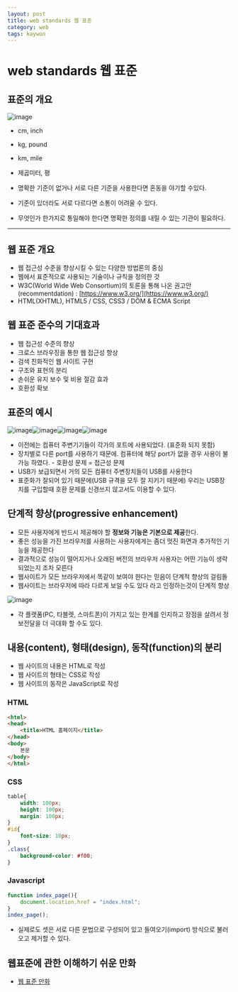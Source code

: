 ```yaml
---
layout: post
title: web standards 웹 표준
category: web
tags: kaywon
---
```


# web standards 웹 표준
## 표준의 개요

![image](https://github.com/gunug/gunug.github.io/assets/52345276/dc08d1b9-3470-4a79-8773-133736742960)

* cm, inch
* kg, pound
* km, mile
* 제곱미터, 평

* 명확한 기준이 없거나 서로 다른 기준을 사용한다면 혼동을 야기할 수있다.
* 기준이 있더라도 서로 다르다면 소통이 어려울 수 있다.
* 무엇인가 한가지로 통일해야 한다면 명확한 정의를 내릴 수 있는 기관이 필요하다.

---

## 웹 표준 개요
* 웹 접근성 수준을 향상시킬 수 있는 다양한 방법론의 중심
* 웹에서 표준적으로 사용되는 기술이나 규칙을 정의한 것
* W3C(World Wide Web Consortium)의 토론을 통해 나온 권고안 (recommentdation) : [https://www.w3.org/](https://www.w3.org/)
* HTML(XHTML), HTML5 / CSS, CSS3 / DOM & ECMA Script

## 웹 표준 준수의 기대효과
* 웹 접근성 수준의 향상
* 크로스 브라우징을 통한 웹 접근성 향상
* 검색 친화적인 웹 사이트 구현
* 구조와 표현의 분리
* 손쉬운 유지 보수 및 비용 절감 효과
* 호환성 확보

## 표준의 예시
![image](https://github.com/gunug/gunug.github.io/assets/52345276/2d099a72-d2a1-448f-a96b-173ee5b34180)![image](https://github.com/gunug/gunug.github.io/assets/52345276/aa300d80-9fb2-4406-b23c-0cf8bcb860ce)![image](https://github.com/gunug/gunug.github.io/assets/52345276/e7e7c5de-2238-4b14-bf72-7d0db160013c)![image](https://github.com/gunug/gunug.github.io/assets/52345276/c5ea2d19-4866-400a-9cbd-8fbe925f1535)


* 이전에는 컴퓨터 주변기기들이 각가의 포트에 사용되었다. (표준화 되지 못함)
* 장치별로 다른 port를 사용하기 때문에. 컴퓨터에 해당 port가 없을 경우 사용이 불가능 하였다. - 호환성 문제 = 접근성 문제
* USB가 보급되면서 거의 모든 컴퓨터 주변장치들이 USB를 사용한다
* 표준화가 잘되어 있기 때문에(USB 규격을 모두 잘 지키기 때문에) 우리는 USB장치를 구입할때 호환 문제를 신경쓰지 않고서도 이용할 수 있다.

## 단계적 향상(progressive enhancement)
* 모든 사용자에게 반드시 제공해야 할 <b>정보와 기능은 기본으로 제공</b>한다.
* 좋은 성능을 가진 브라우저를 사용하는 사용자에게는 좀더 멋진 화면과 추가적인 기능을 제공한다
* 결과적으로 성능이 떨어지거나 오래된 버전의 브라우저 사용자는 어떤 기능이 생략 되었는지 조차 모른다
* 웹사이트가 모든 브라우저에서 똑같이 보여야 한다는 믿음이 단계적 향상의 걸림돌
* 웹사이트는 브라우저에 따라 다르게 보일 수도 있다 라고 인정하는것이 단계적 향상

![image](https://github.com/gunug/gunug.github.io/assets/52345276/b728ebad-d457-4cb7-b1dd-3ca89ffa2896)

* 각 플랫폼(PC, 타블렛, 스마트폰)이 가지고 있는 한계를 인지하고 장점을 살려서 정보전달을 더 극대화 할 수도 있다.


## 내용(content), 형태(design), 동작(function)의 분리
* 웹 사이트의 내용은 HTML로 작성
* 웹 사이트의 형태는 CSS로 작성
* 웹 사이트의 동작은 JavaScript로 작성

### HTML
```html
<html>
<head>
	<title>HTML 홈페이지</title>
</head>
<body>
	본문
</body>
</html>
```
### CSS
```css
table{
    width: 100px;
    height: 100px;
    margin: 100px;
}
#id{
    font-size: 10px;
}
.class{
    background-color: #f00;
}
```

### Javascript
```javascript
function index_page(){
    document.location.href = "index.html";
}
index_page();
```
										
* 실제로도 셋은 서로 다른 문법으로 구성되어 있고 들여오기(import) 방식으로 불러오고 제거할 수 있다.

## 웹표준에 관한 이해하기 쉬운 만화
* [웹 표준 만화](http://www.thisisgame.com/webzine/nboard/213/?n=56672)
